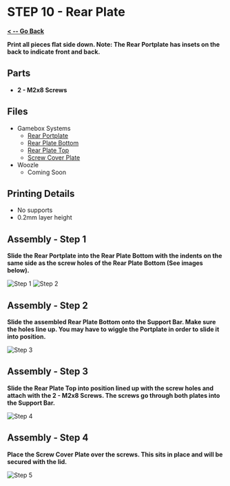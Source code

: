 # STEP 10 - Rear Plate

**[< -- Go Back](../README.md)**

**Print all pieces flat side down. Note: The Rear Portplate has insets on the back to indicate front and back.**

## Parts

* **2 - M2x8 Screws**

## Files

* Gamebox Systems
	* [Rear Portplate](../Models%20-%20Common/Rear%20Plate_Gamebox/Rear%20Portplate.3mf)
	* [Rear Plate Bottom](../Models%20-%20Common/Rear%20Plate_Gamebox/Rear%20Plate%20Bottom.3mf)
	* [Rear Plate Top](../Models%20-%20Common/Rear%20Plate_Gamebox/Rear%20Plate%20Top.3mf)
	* [Screw Cover Plate](../Models%20-%20Common/Rear%20Plate_Gamebox/Screw%20Cover%20Plate.3mf)
* Woozle
	* Coming Soon

## Printing Details

* No supports
* 0.2mm layer height

## Assembly - Step 1

**Slide the Rear Portplate into the Rear Plate Bottom with the indents on the same side as the screw holes of the Rear Plate Bottom (See images below).**

![Step 1](../Images/Gamebox/Rear%20Plate/Step1.png "Step 1")
![Step 2](../Images/Gamebox/Rear%20Plate/Step2.png "Step 2")

## Assembly - Step 2

**Slide the assembled Rear Plate Bottom onto the Support Bar. Make sure the holes line up. You may have to wiggle the Portplate in order to slide it into position.**

![Step 3](../Images/Gamebox/Rear%20Plate/Step3.png "Step 3")

## Assembly - Step 3

**Slide the Rear Plate Top into position lined up with the screw holes and attach with the 2 - M2x8 Screws. The screws go through both plates into the Support Bar.**

![Step 4](../Images/Gamebox/Rear%20Plate/Step4.png "Step 4")

## Assembly - Step 4

**Place the Screw Cover Plate over the screws. This sits in place and will be secured with the lid.**

![Step 5](../Images/Gamebox/Rear%20Plate/Step5.png "Step 5")
